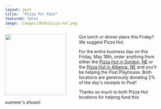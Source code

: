 ```yaml
---
layout: post
title:  "Pizza for Post"
featured: false
image: /images/2018/pizza-hut.png
---
```


<style>
  .pizza-hut {
    float: left;
    max-width: 100%;
    width: 200px;
    margin-right: 3em;
  }
</style>

<img class="pizza-hut" src="{{site.baseurl}}/images/2018/pizza-hut.png"/>

Got lunch or dinner plans this Friday? We suggest Pizza Hut.

For the entire business day on this Friday, May 18th, order anything from either the [Pizza Hut in Gordon, NE](https://www.pizzahut.com/index.php#/locations/nebraska/gordon/009231) or the [Pizza Hut in Alliance, NE](https://www.pizzahut.com/index.php#/locations/nebraska/alliance/006138) and you'll be helping the Post Playhouse. Both locations are generously donating 2% of the day's receipts to Post!

Thanks so much to both Pizza Hut locations for helping fund this summer's shows!